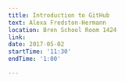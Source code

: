 ```yaml
---
title: Introduction to GitHub
text: Alexa Fredston-Hermann
location: Bren School Room 1424
link: 
date: 2017-05-02
startTime: '11:30'
endTime: '1:00'

---
```

